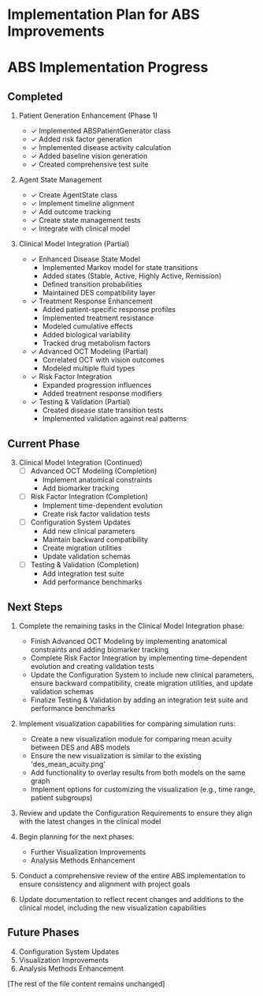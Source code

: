 # Implementation Plan for ABS Improvements

# ABS Implementation Progress

## Completed
1. Patient Generation Enhancement (Phase 1)
   - ✓ Implemented ABSPatientGenerator class
   - ✓ Added risk factor generation
   - ✓ Implemented disease activity calculation
   - ✓ Added baseline vision generation
   - ✓ Created comprehensive test suite

2. Agent State Management
   - ✓ Create AgentState class
   - ✓ Implement timeline alignment
   - ✓ Add outcome tracking
   - ✓ Create state management tests
   - ✓ Integrate with clinical model

3. Clinical Model Integration (Partial)
   - ✓ Enhanced Disease State Model
     * Implemented Markov model for state transitions
     * Added states (Stable, Active, Highly Active, Remission)
     * Defined transition probabilities
     * Maintained DES compatibility layer
   - ✓ Treatment Response Enhancement
     * Added patient-specific response profiles
     * Implemented treatment resistance
     * Modeled cumulative effects
     * Added biological variability
     * Tracked drug metabolism factors
   - ✓ Advanced OCT Modeling (Partial)
     * Correlated OCT with vision outcomes
     * Modeled multiple fluid types
   - ✓ Risk Factor Integration
     * Expanded progression influences
     * Added treatment response modifiers
   - ✓ Testing & Validation (Partial)
     * Created disease state transition tests
     * Implemented validation against real patterns

## Current Phase
3. Clinical Model Integration (Continued)
   - [ ] Advanced OCT Modeling (Completion)
     * Implement anatomical constraints
     * Add biomarker tracking
   - [ ] Risk Factor Integration (Completion)
     * Implement time-dependent evolution
     * Create risk factor validation tests
   - [ ] Configuration System Updates
     * Add new clinical parameters
     * Maintain backward compatibility
     * Create migration utilities
     * Update validation schemas
   - [ ] Testing & Validation (Completion)
     * Add integration test suite
     * Add performance benchmarks

## Next Steps
1. Complete the remaining tasks in the Clinical Model Integration phase:
   - Finish Advanced OCT Modeling by implementing anatomical constraints and adding biomarker tracking
   - Complete Risk Factor Integration by implementing time-dependent evolution and creating validation tests
   - Update the Configuration System to include new clinical parameters, ensure backward compatibility, create migration utilities, and update validation schemas
   - Finalize Testing & Validation by adding an integration test suite and performance benchmarks

2. Implement visualization capabilities for comparing simulation runs:
   - Create a new visualization module for comparing mean acuity between DES and ABS models
   - Ensure the new visualization is similar to the existing 'des_mean_acuity.png'
   - Add functionality to overlay results from both models on the same graph
   - Implement options for customizing the visualization (e.g., time range, patient subgroups)

3. Review and update the Configuration Requirements to ensure they align with the latest changes in the clinical model

4. Begin planning for the next phases:
   - Further Visualization Improvements
   - Analysis Methods Enhancement

5. Conduct a comprehensive review of the entire ABS implementation to ensure consistency and alignment with project goals

6. Update documentation to reflect recent changes and additions to the clinical model, including the new visualization capabilities

## Future Phases
4. Configuration System Updates
5. Visualization Improvements
6. Analysis Methods Enhancement

[The rest of the file content remains unchanged]

